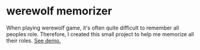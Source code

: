 # werewolf memorizer
When playing werewolf game, it's often quite difficult to remember all peoples role.
Therefore, I created this small project to help me memorize all their roles. [See demo.](https://robifrhn.github.io/werewolf-memorizer/)
